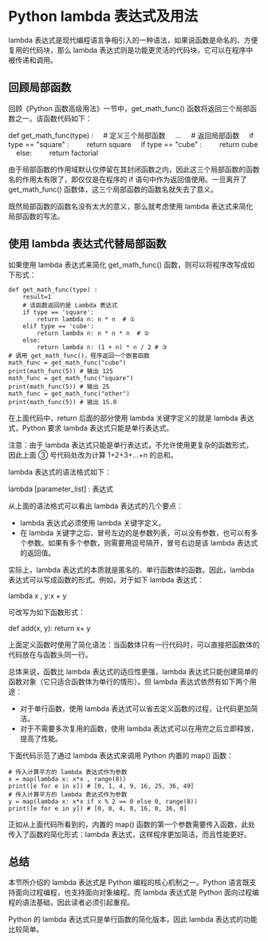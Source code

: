 # Python lambda 表达式及用法

lambda 表达式是现代编程语言争相引入的一种语法，如果说函数是命名的、方便复用的代码块，那么 lambda 表达式则是功能更灵活的代码块，它可以在程序中被传递和调用。

## 回顾局部函数

回顾《Python 函数高级用法》一节中，get_math_func() 函数将返回三个局部函数之一。该函数代码如下：

def get_math_func(type) :
    # 定义三个局部函数
    ...
    # 返回局部函数
    if type == "square" :
        return square
    if type == "cube" :
        return cube
    else:
        return factorial

由于局部函数的作用域默认仅停留在其封闭函数之内，因此这三个局部函数的函数名的作用太有限了，即仅仅是在程序的 if 语句中作为返回值使用。一旦离开了 get_math_func() 函数体，这三个局部函数的函数名就失去了意义。

既然局部函数的函数名没有太大的意义，那么就考虑使用 lambda 表达式来简化局部函数的写法。

## 使用 lambda 表达式代替局部函数

如果使用 lambda 表达式来简化 get_math_func() 函数，则可以将程序改写成如下形式：

```
def get_math_func(type) :
    result=1
    # 该函数返回的是 Lambda 表达式
    if type == 'square':
        return lambda n: n * n  # ①
    elif type == 'cube':
        return lambda n: n * n * n  # ②
    else:
        return lambda n: (1 + n) * n / 2 # ③
# 调用 get_math_func()，程序返回一个嵌套函数
math_func = get_math_func("cube")
print(math_func(5)) # 输出 125
math_func = get_math_func("square")
print(math_func(5)) # 输出 25
math_func = get_math_func("other")
print(math_func(5)) # 输出 15.0
```

在上面代码中，return 后面的部分使用 lambda 关键字定义的就是 lambda 表达式，Python 要求 lambda 表达式只能是单行表达式。

注意：由于 lambda 表达式只能是单行表达式，不允许使用更复杂的函数形式，因此上面 ③ 号代码处改为计算 1+2+3+…+n 的总和。

lambda 表达式的语法格式如下：

lambda [parameter_list] : 表达式

从上面的语法格式可以看出 lambda 表达式的几个要点：

*   lambda 表达式必须使用 lambda 关键字定义。
*   在 lambda 关键字之后、冒号左边的是参数列表，可以没有参数，也可以有多个参数。如果有多个参数，则需要用逗号隔开，冒号右边是该 lambda 表达式的返回值。

实际上，lambda 表达式的本质就是匿名的、单行函数体的函数。因此，lambda 表达式可以写成函数的形式。例如，对于如下 lambda 表达式：

lambda x , y:x + y

可改写为如下函数形式：

def add(x, y): return x+ y

上面定义函数时使用了简化语法：当函数体只有一行代码时，可以直接把函数体的代码放在与函数头同一行。

总体来说，函数比 lambda 表达式的适应性更强，lambda 表达式只能创建简单的函数对象（它只适合函数体为单行的情形）。但 lambda 表达式依然有如下两个用途：

*   对于单行函数，使用 lambda 表达式可以省去定义函数的过程，让代码更加简洁。
*   对于不需要多次复用的函数，使用 lambda 表达式可以在用完之后立即释放，提高了性能。

下面代码示范了通过 lambda 表达式来调用 Python 内置的 map() 函数：

```
# 传入计算平方的 lambda 表达式作为参数
x = map(lambda x: x*x , range(8))
print([e for e in x]) # [0, 1, 4, 9, 16, 25, 36, 49]
# 传入计算平方的 lambda 表达式作为参数
y = map(lambda x: x*x if x % 2 == 0 else 0, range(8))
print([e for e in y]) # [0, 0, 4, 0, 16, 0, 36, 0]
```

正如从上面代码所看到的，内置的 map() 函数的第一个参数需要传入函数，此处传入了函数的简化形式：lambda 表达式，这样程序更加简洁，而且性能更好。

## 总结

本节所介绍的 lambda 表达式是 Python 编程的核心机制之一。Python 语言既支持面向过程编程，也支持面向对象编程。而 lambda 表达式是 Python 面向过程编程的语法基础，因此读者必须引起重视。

Python 的 lambda 表达式只是单行函数的简化版本，因此 lambda 表达式的功能比较简单。